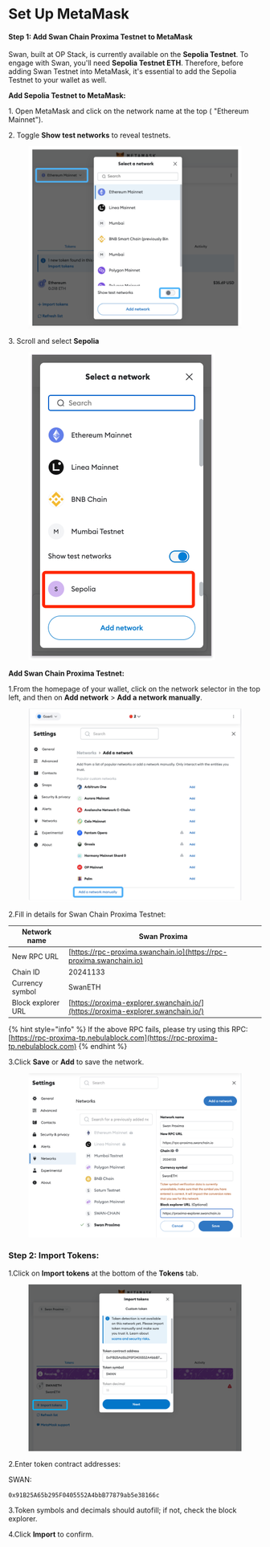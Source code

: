 # Set Up MetaMask

#### Step 1: Add Swan Chain Proxima Testnet to MetaMask <a href="#step-1-add-swan-testnet-to-metamask" id="step-1-add-swan-testnet-to-metamask"></a>

Swan, built at OP Stack, is currently available on the **Sepolia Testnet**. To engage with Swan, you'll need **Sepolia Testnet ETH**. Therefore, before adding Swan Testnet into MetaMask, it's essential to add the Sepolia Testnet to your wallet as well.

**Add Sepolia Testnet to MetaMask:**

1\. Open MetaMask and click on the network name at the top ( "Ethereum Mainnet").

2\. Toggle **Show test networks** to reveal testnets.

<figure><img src="../../../.gitbook/assets/image (163).png" alt=""><figcaption></figcaption></figure>

3\. Scroll and select **Sepolia**

<figure><img src="../../../.gitbook/assets/image (164).png" alt=""><figcaption></figcaption></figure>

**Add Swan Chain Proxima Testnet:**&#x20;

1.From the homepage of your wallet, click on the network selector in the top left, and then on **Add network** > **Add a network manually**.

<figure><img src="../../../.gitbook/assets/image (165).png" alt=""><figcaption></figcaption></figure>

2.Fill in details for Swan Chain Proxima Testnet:

| Network name       | Swan Proxima                                                                     |
| ------------------ | -------------------------------------------------------------------------------- |
| New RPC URL        | [https://rpc-proxima.swanchain.io](https://rpc-proxima.swanchain.io)             |
| Chain ID           | 20241133                                                                         |
| Currency symbol    | SwanETH                                                                          |
| Block explorer URL | [https://proxima-explorer.swanchain.io/](https://proxima-explorer.swanchain.io/) |

{% hint style="info" %}
If the above RPC fails, please try using this RPC: [https://rpc-proxima-tp.nebulablock.com](https://rpc-proxima-tp.nebulablock.com)
{% endhint %}

3.Click **Save** or **Add** to save the network.

<figure><img src="../../../.gitbook/assets/image (166).png" alt=""><figcaption></figcaption></figure>

### Step 2: Import Tokens: <a href="#step-2-import-tokens" id="step-2-import-tokens"></a>

1.Click on **Import tokens** at the bottom of the **Tokens** tab.

<figure><img src="../../../.gitbook/assets/image (3).png" alt=""><figcaption></figcaption></figure>

2.Enter token contract addresses:

SWAN:

```
0x91B25A65b295F0405552A4bbB77879ab5e38166c
```

3.Token symbols and decimals should autofill; if not, check the block explorer.

4.Click **Import** to confirm.
